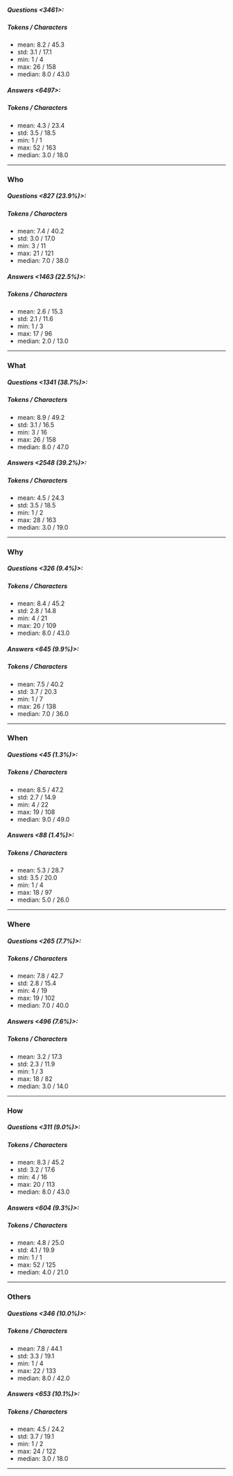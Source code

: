 ##### Questions <3461>:
##### Tokens / Characters 
* mean: 8.2 / 45.3
* std: 3.1 / 17.1
* min: 1 / 4
* max: 26 / 158
* median: 8.0 / 43.0
##### Answers <6497>:
##### Tokens / Characters 
* mean: 4.3 / 23.4
* std: 3.5 / 18.5
* min: 1 / 1
* max: 52 / 163
* median: 3.0 / 18.0
------
### Who
##### Questions <827 (23.9%)>:
##### Tokens / Characters 
* mean: 7.4 / 40.2
* std: 3.0 / 17.0
* min: 3 / 11
* max: 21 / 121
* median: 7.0 / 38.0
##### Answers <1463 (22.5%)>:
##### Tokens / Characters 
* mean: 2.6 / 15.3
* std: 2.1 / 11.6
* min: 1 / 3
* max: 17 / 96
* median: 2.0 / 13.0
------
### What
##### Questions <1341 (38.7%)>:
##### Tokens / Characters 
* mean: 8.9 / 49.2
* std: 3.1 / 16.5
* min: 3 / 16
* max: 26 / 158
* median: 8.0 / 47.0
##### Answers <2548 (39.2%)>:
##### Tokens / Characters 
* mean: 4.5 / 24.3
* std: 3.5 / 18.5
* min: 1 / 2
* max: 28 / 163
* median: 3.0 / 19.0
------
### Why
##### Questions <326 (9.4%)>:
##### Tokens / Characters 
* mean: 8.4 / 45.2
* std: 2.8 / 14.8
* min: 4 / 21
* max: 20 / 109
* median: 8.0 / 43.0
##### Answers <645 (9.9%)>:
##### Tokens / Characters 
* mean: 7.5 / 40.2
* std: 3.7 / 20.3
* min: 1 / 7
* max: 26 / 138
* median: 7.0 / 36.0
------
### When
##### Questions <45 (1.3%)>:
##### Tokens / Characters 
* mean: 8.5 / 47.2
* std: 2.7 / 14.9
* min: 4 / 22
* max: 19 / 108
* median: 9.0 / 49.0
##### Answers <88 (1.4%)>:
##### Tokens / Characters 
* mean: 5.3 / 28.7
* std: 3.5 / 20.0
* min: 1 / 4
* max: 18 / 97
* median: 5.0 / 26.0
------
### Where
##### Questions <265 (7.7%)>:
##### Tokens / Characters 
* mean: 7.8 / 42.7
* std: 2.8 / 15.4
* min: 4 / 19
* max: 19 / 102
* median: 7.0 / 40.0
##### Answers <496 (7.6%)>:
##### Tokens / Characters 
* mean: 3.2 / 17.3
* std: 2.3 / 11.9
* min: 1 / 3
* max: 18 / 82
* median: 3.0 / 14.0
------
### How
##### Questions <311 (9.0%)>:
##### Tokens / Characters 
* mean: 8.3 / 45.2
* std: 3.2 / 17.6
* min: 4 / 16
* max: 20 / 113
* median: 8.0 / 43.0
##### Answers <604 (9.3%)>:
##### Tokens / Characters 
* mean: 4.8 / 25.0
* std: 4.1 / 19.9
* min: 1 / 1
* max: 52 / 125
* median: 4.0 / 21.0
------
### Others
##### Questions <346 (10.0%)>:
##### Tokens / Characters 
* mean: 7.8 / 44.1
* std: 3.3 / 19.1
* min: 1 / 4
* max: 22 / 133
* median: 8.0 / 42.0
##### Answers <653 (10.1%)>:
##### Tokens / Characters 
* mean: 4.5 / 24.2
* std: 3.7 / 19.1
* min: 1 / 2
* max: 24 / 122
* median: 3.0 / 18.0
------
